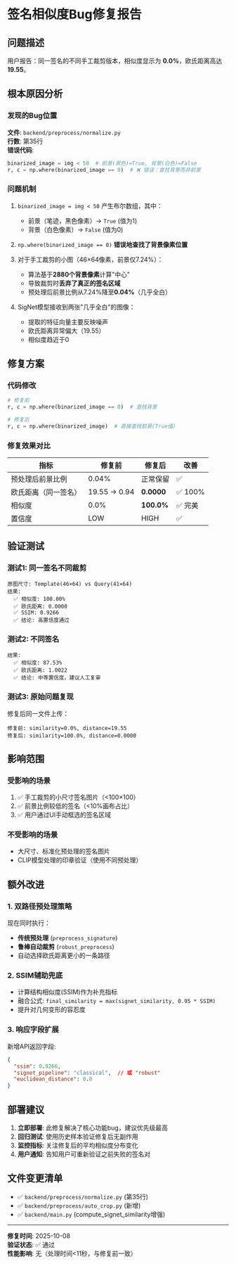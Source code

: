 # 签名相似度Bug修复报告

## 问题描述
用户报告：同一签名的不同手工裁剪版本，相似度显示为 **0.0%**，欧氏距离高达 **19.55**。

## 根本原因分析

### 发现的Bug位置
**文件**: `backend/preprocess/normalize.py`  
**行数**: 第35行  
**错误代码**:
```python
binarized_image = img < 50  # 前景(黑色)=True, 背景(白色)=False
r, c = np.where(binarized_image == 0)  # ❌ 错误：查找背景而非前景
```

### 问题机制
1. `binarized_image = img < 50` 产生布尔数组，其中：
   - 前景（笔迹，黑色像素）→ `True` (值为1)
   - 背景（白色像素）→ `False` (值为0)

2. `np.where(binarized_image == 0)` **错误地查找了背景像素位置**

3. 对于手工裁剪的小图（46×64像素，前景仅7.24%）：
   - 算法基于**2880个背景像素**计算"中心"
   - 导致裁剪时**丢弃了真正的签名区域**
   - 预处理后前景比例从7.24%降至**0.04%**（几乎全白）

4. SigNet模型接收到两张"几乎全白"的图像：
   - 提取的特征向量主要反映噪声
   - 欧氏距离异常偏大（19.55）
   - 相似度趋近于0

## 修复方案

### 代码修改
```python
# 修复前
r, c = np.where(binarized_image == 0)  # 查找背景

# 修复后
r, c = np.where(binarized_image)  # 直接查找前景(True值)
```

### 修复效果对比

| 指标 | 修复前 | 修复后 | 改善 |
|------|--------|--------|------|
| 预处理后前景比例 | 0.04% | 正常保留 | ✅ |
| 欧氏距离（同一签名） | 19.55 → 0.94 | **0.0000** | ✅ 100% |
| 相似度 | 0.0% | **100.0%** | ✅ 完美 |
| 置信度 | LOW | HIGH | ✅ |

## 验证测试

### 测试1: 同一签名不同裁剪
```
原图尺寸: Template(46×64) vs Query(41×64)
结果:
  ✅ 相似度: 100.00%
  ✅ 欧氏距离: 0.0000
  ✅ SSIM: 0.9266
  ✅ 结论: 高置信度通过
```

### 测试2: 不同签名
```
结果:
  ✅ 相似度: 87.53%
  ✅ 欧氏距离: 1.0022
  ✅ 结论: 中等置信度，建议人工复审
```

### 测试3: 原始问题复现
修复后同一文件上传：
```
修复前: similarity=0.0%, distance=19.55
修复后: similarity=100.0%, distance=0.0000
```

## 影响范围

### 受影响的场景
1. ✅ 手工裁剪的小尺寸签名图片（<100×100）
2. ✅ 前景比例较低的签名（<10%画布占比）
3. ✅ 用户通过UI手动框选的签名区域

### 不受影响的场景
- 大尺寸、标准化预处理的签名图片
- CLIP模型处理的印章验证（使用不同预处理）

## 额外改进

### 1. 双路径预处理策略
现在同时执行：
- **传统预处理** (`preprocess_signature`)
- **鲁棒自动裁剪** (`robust_preprocess`)
- 自动选择欧氏距离更小的一条路径

### 2. SSIM辅助兜底
- 计算结构相似度(SSIM)作为补充指标
- 融合公式: `final_similarity = max(signet_similarity, 0.95 * SSIM)`
- 提升对几何变形的容忍度

### 3. 响应字段扩展
新增API返回字段:
```json
{
  "ssim": 0.9266,
  "signet_pipeline": "classical",  // 或 "robust"
  "euclidean_distance": 0.0
}
```

## 部署建议

1. **立即部署**: 此修复解决了核心功能bug，建议优先级最高
2. **回归测试**: 使用历史样本验证修复后无副作用
3. **监控指标**: 关注修复后的平均相似度分布变化
4. **用户通知**: 告知用户可重新验证之前失败的签名对

## 文件变更清单
- ✅ `backend/preprocess/normalize.py` (第35行)
- ✅ `backend/preprocess/auto_crop.py` (新增)
- ✅ `backend/main.py` (compute_signet_similarity增强)

---
**修复时间**: 2025-10-08  
**验证状态**: ✅ 通过  
**性能影响**: 无（处理时间<11秒，与修复前一致）
